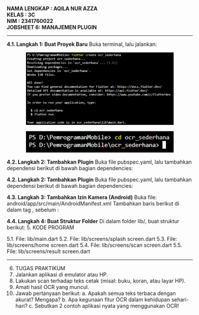 **NAMA LENGKAP : AQILA NUR AZZA**
<br>**KELAS : 3C**
<br>**NIM : 2341760022**
<br>**JOBSHEET 6: MANAJEMEN PLUGIN**

--------------------------------------------------------------------------------------------------------------------------------------

**4.1. Langkah 1: Buat Proyek Baru**
Buka terminal, lalu jalankan:

<p align="center">
  <img src="Images/01.png" width="400">
</p>

<p align="center">
  <img src="Images/02.png" width="400">
</p>
 
**4.2. Langkah 2: Tambahkan Plugin**
Buka file pubspec.yaml, lalu tambahkan dependensi berikut di bawah bagian dependencies:

**4.2. Langkah 2: Tambahkan Plugin**
Buka file pubspec.yaml, lalu tambahkan dependensi berikut di bawah bagian dependencies:

**4.3. Langkah 3: Tambahkan Izin Kamera (Android)**
Buka file: android/app/src/main/AndroidManifest.xml
Tambahkan baris berikut di dalam tag <manifest>, sebelum <application>:

**4.4. Langkah 4: Buat Struktur Folder**
Di dalam folder lib/, buat struktur berikut:
5. KODE PROGRAM

5.1. File: lib/main.dart
5.2. File: lib/screens/splash screen.dart
5.3. File: lib/screens/home screen.dart
5.4. File: lib/screens/scan screen.dart
5.5. File: lib/screens/result screen.dart

--------------------------------------------------------------------------------------------------------------------------------------

6. TUGAS PRAKTIKUM
1. Jalankan aplikasi di emulator atau HP.
2. Lakukan scan terhadap teks cetak (misal: buku, koran, atau layar HP).
3. Amati hasil OCR yang muncul.
4. Jawab pertanyaan berikut:
a. Apakah semua teks terbaca dengan akurat? Mengapa?
b. Apa kegunaan fitur OCR dalam kehidupan sehari-hari?
c. Sebutkan 2 contoh aplikasi nyata yang menggunakan OCR!
